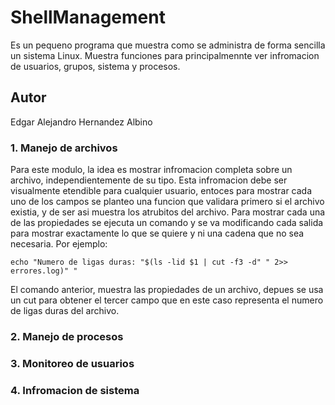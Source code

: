 # ShellManagement
Es un pequeno programa que muestra como se administra de forma sencilla un sistema Linux. 
Muestra funciones para principalmennte ver infromacion de usuarios, grupos, sistema y procesos.

## Autor
Edgar Alejandro Hernandez Albino

### 1. Manejo de archivos
Para este modulo, la idea es mostrar infromacion completa sobre un archivo, independientemente de su tipo. 
Esta infromacion debe ser visualmente etendible para cualquier usuario, entoces para mostrar cada uno de los 
campos se planteo una funcion que validara primero si el archivo existia, y de ser asi muestra los atrubitos del archivo.
Para mostrar cada una de las propiedades se ejecuta un comando y se va modificando cada salida para mostrar exactamente 
lo que se quiere y ni una cadena que no sea necesaria. Por ejemplo: 

    echo "Numero de ligas duras: "$(ls -lid $1 | cut -f3 -d" " 2>> errores.log)" "
    
El comando anterior, muestra las propiedades de un archivo, depues se usa un cut para obtener el tercer campo que en este caso 
representa el numero de ligas duras del archivo. 

### 2. Manejo de procesos

### 3. Monitoreo de usuarios

### 4. Infromacion de sistema
